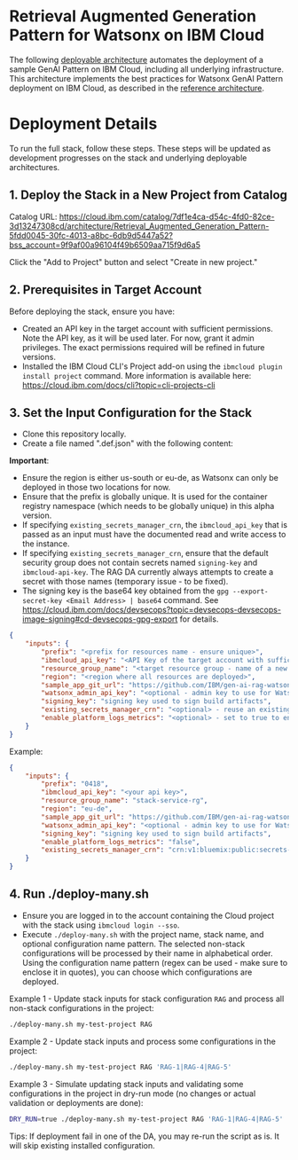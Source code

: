 # Retrieval Augmented Generation Pattern for Watsonx on IBM Cloud

The following [deployable architecture](https://cloud.ibm.com/docs/secure-enterprise?topic=secure-enterprise-understand-module-da#what-is-da) automates the deployment of a sample GenAI Pattern on IBM Cloud, including all underlying infrastructure. This architecture implements the best practices for Watsonx GenAI Pattern deployment on IBM Cloud, as described in the [reference architecture](https://cloud.ibm.com/docs/pattern-genai-rag?topic=pattern-genai-rag-genai-pattern).

# Deployment Details

To run the full stack, follow these steps. These steps will be updated as development progresses on the stack and underlying deployable architectures.

## 1. Deploy the Stack in a New Project from Catalog

Catalog URL: https://cloud.ibm.com/catalog/7df1e4ca-d54c-4fd0-82ce-3d13247308cd/architecture/Retrieval_Augmented_Generation_Pattern-5fdd0045-30fc-4013-a8bc-6db9d5447a52?bss_account=9f9af00a96104f49b6509aa715f9d6a5

Click the "Add to Project" button and select "Create in new project."

## 2. Prerequisites in Target Account

Before deploying the stack, ensure you have:

* Created an API key in the target account with sufficient permissions. Note the API key, as it will be used later. For now, grant it admin privileges. The exact permissions required will be refined in future versions.
* Installed the IBM Cloud CLI's Project add-on using the `ibmcloud plugin install project` command. More information is available here: https://cloud.ibm.com/docs/cli?topic=cli-projects-cli

## 3. Set the Input Configuration for the Stack

* Clone this repository locally.
* Create a file named ".def.json" with the following content:

**Important**:
* Ensure the region is either us-south or eu-de, as Watsonx can only be deployed in those two locations for now.
* Ensure that the prefix is globally unique. It is used for the container registry namespace (which needs to be globally unique) in this alpha version.
* If specifying `existing_secrets_manager_crn`, the `ibmcloud_api_key` that is passed as an input must have the documented read and write access to the instance.
* If specifying `existing_secrets_manager_crn`, ensure that the default security group does not contain secrets named `signing-key` and `ibmcloud-api-key`. The RAG DA currently always attempts to create a secret with those names (temporary issue - to be fixed).
* The signing key is the base64 key obtained from the `gpg --export-secret-key <Email Address> | base64` command. See https://cloud.ibm.com/docs/devsecops?topic=devsecops-devsecops-image-signing#cd-devsecops-gpg-export for details.

```json
{
    "inputs": {
        "prefix": "<prefix for resources name - ensure unique>",
        "ibmcloud_api_key": "<API Key of the target account with sufficient permissions>",
        "resource_group_name": "<target resource group - name of a new resource group that the stack will create>",
        "region": "<region where all resources are deployed>",
        "sample_app_git_url": "https://github.com/IBM/gen-ai-rag-watsonx-sample-application",
        "watsonx_admin_api_key": "<optional - admin key to use for Watsonx if different from ibmcloud_api_key>",
        "signing_key": "signing key used to sign build artifacts",
        "existing_secrets_manager_crn": "<optional> - reuse an existing secret manager instance",
        "enable_platform_logs_metrics": "<optional> - set to true to enable observability instance to capture regional logs"
    }
}
```

Example:
```json
{
    "inputs": {
        "prefix": "0418",
        "ibmcloud_api_key": "<your api key>",
        "resource_group_name": "stack-service-rg",
        "region": "eu-de",
        "sample_app_git_url": "https://github.com/IBM/gen-ai-rag-watsonx-sample-application",
        "watsonx_admin_api_key": "<optional - admin key to use for Watsonx if different from ibmcloud_api_key>",
        "signing_key": "signing key used to sign build artifacts",
        "enable_platform_logs_metrics": "false",
        "existing_secrets_manager_crn": "crn:v1:bluemix:public:secrets-manager:us-south:a/190c293e9fda4c6684b5acf4b17871b8:14580411-4fa2-42d3-af3f-ab7fc6371b6d::"
    }
}
```


## 4. Run ./deploy-many.sh

* Ensure you are logged in to the account containing the Cloud project with the stack using `ibmcloud login --sso`.
* Execute `./deploy-many.sh` with the project name, stack name, and optional configuration name pattern. The selected non-stack configurations will be processed by their name in alphabetical order. Using the configuration name pattern (regex can be used - make sure to enclose it in quotes), you can choose which configurations are deployed.

Example 1 - Update stack inputs for stack configuration `RAG` and process all non-stack configurations in the project:
```bash
./deploy-many.sh my-test-project RAG
```

Example 2 - Update stack inputs and process some configurations in the project:
```bash
./deploy-many.sh my-test-project RAG 'RAG-1|RAG-4|RAG-5'
```

Example 3 - Simulate updating stack inputs and validating some configurations in the project in dry-run mode (no changes or actual validation or deployments are done):
```bash
DRY_RUN=true ./deploy-many.sh my-test-project RAG 'RAG-1|RAG-4|RAG-5'
```

Tips: If deployment fail in one of the DA, you may re-run the script as is. It will skip existing installed configuration.
